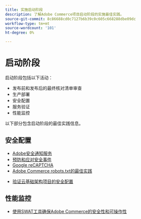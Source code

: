 ```yaml
---
title: 实施启动阶段
description: 了解Adobe Commerce项目启动阶段的实施最佳实践。
source-git-commit: 8c86688cd0c7127b6b39c0c605c668288dbe09dc
workflow-type: tm+mt
source-wordcount: '101'
ht-degree: 0%

---
```



# 启动阶段

启动阶段包括以下活动：

- 发布前和发布后的最终核对清单审查
- 生产部署
- 安全配置
- 服务验证
- 性能监控

以下部分包含启动阶段的最佳实践信息。

## 安全配置

- [Adobe安全通知服&#x200B;务](security-notification-service.md)
- [预防和应对安全事件](prevent-respond-security-incident.md)
- [Google reCAPTCHA](https://docs.magento.com/user-guide/stores/security-google-recaptcha.html)
- [Adobe Commerce robots.txt的最佳实&#x200B;践](robots-txt.md)
<!-- - [Install the latest security patches](https://helpx.adobe.com/security/products/magento/apsb22-12.html) - CTAG deck -->
- [验证云基础架构项目的安全配置](https://devdocs.magento.com/cloud/live/site-launch-checklist.html#security-configuration)

## 性能监控

- [使用SWAT工具确保Adobe Commerce的安全性和可操作性](../../../tools/site-wide-analysis-tool/intro.md#integrations-with-other-adobe-commerce-support-tools)
